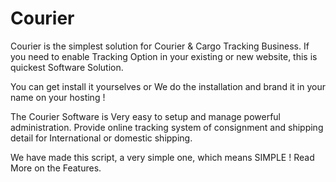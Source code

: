 # Courier

Courier is the simplest solution for Courier & Cargo Tracking Business. If you need to enable Tracking Option in your existing or new website, this is quickest Software Solution.

You can get install it yourselves or We do the installation and brand it in your name on your hosting !

The Courier Software is Very easy to setup and manage powerful administration. Provide online tracking system of consignment and shipping detail for International or domestic shipping.

We have made this script, a very simple one, which means SIMPLE ! Read More on the Features.
